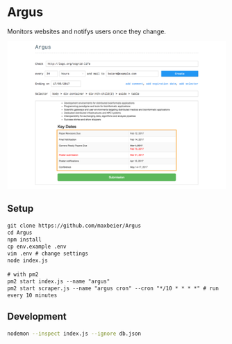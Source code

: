 # Argus

Monitors websites and notifys users once they change.

![Screenshot](https://raw.githubusercontent.com/maxbeier/Argus/master/screenshot.png)


## Setup

```
git clone https://github.com/maxbeier/Argus
cd Argus
npm install
cp env.example .env
vim .env # change settings
node index.js

# with pm2
pm2 start index.js --name "argus"
pm2 start scraper.js --name "argus cron" --cron "*/10 * * * *" # run every 10 minutes
```


## Development

```sh
nodemon --inspect index.js --ignore db.json
```

